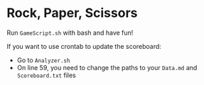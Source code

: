 # Rock, Paper, Scissors
Run `GameScript.sh` with bash and have fun!

If you want to use crontab to update the scoreboard:
- Go to `Analyzer.sh`
- On line 59, you need to change the paths to your `Data.md` and `Scoreboard.txt` files
